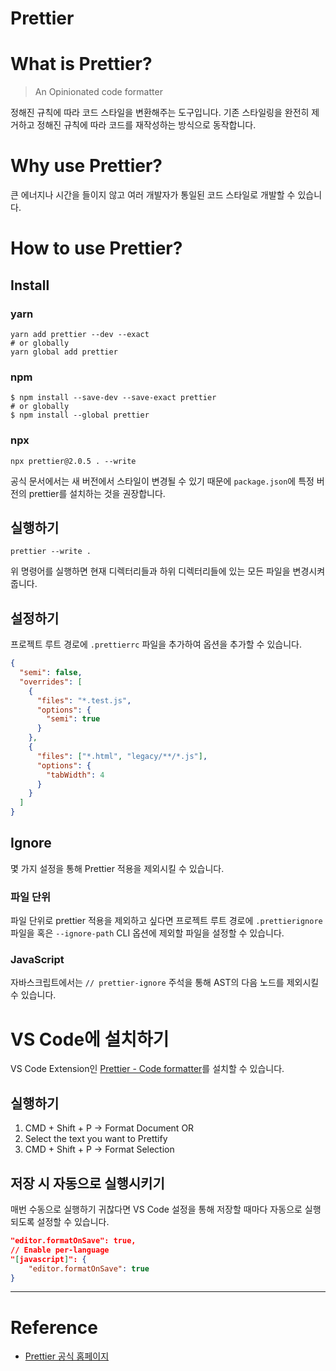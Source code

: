 # Prettier

# What is Prettier?

> An Opinionated code formatter

정해진 규칙에 따라 코드 스타일을 변환해주는 도구입니다. 기존 스타일링을 완전히 제거하고 정해진 규칙에 따라 코드를 재작성하는 방식으로 동작합니다.

# Why use Prettier?

큰 에너지나 시간을 들이지 않고 여러 개발자가 통일된 코드 스타일로 개발할 수 있습니다.

# How to use Prettier?

## Install

### yarn

```shell
yarn add prettier --dev --exact
# or globally
yarn global add prettier
```

### npm

```shell
$ npm install --save-dev --save-exact prettier
# or globally
$ npm install --global prettier
```

### npx

```shell
npx prettier@2.0.5 . --write
```

공식 문서에서는 새 버전에서 스타일이 변경될 수 있기 때문에 `package.json`에 특정 버전의 prettier를 설치하는 것을 권장합니다.

## 실행하기

```shell
prettier --write .
```

위 명령어를 실행하면 현재 디렉터리들과 하위 디렉터리들에 있는 모든 파일을 변경시켜줍니다.

## 설정하기

프로젝트 루트 경로에 `.prettierrc` 파일을 추가하여 옵션을 추가할 수 있습니다.

```json
{
  "semi": false,
  "overrides": [
    {
      "files": "*.test.js",
      "options": {
        "semi": true
      }
    },
    {
      "files": ["*.html", "legacy/**/*.js"],
      "options": {
        "tabWidth": 4
      }
    }
  ]
}
```

## Ignore

몇 가지 설정을 통해 Prettier 적용을 제외시킬 수 있습니다.

### 파일 단위

파일 단위로 prettier 적용을 제외하고 싶다면 프로젝트 루트 경로에 `.prettierignore` 파일을 혹은 `--ignore-path` CLI 옵션에 제외할 파일을 설정할 수 있습니다.

### JavaScript

자바스크립트에서는 `// prettier-ignore` 주석을 통해 AST의 다음 노드를 제외시킬 수 있습니다.

# VS Code에 설치하기

VS Code Extension인 [Prettier - Code formatter](https://marketplace.visualstudio.com/items?itemName=esbenp.prettier-vscode)를 설치할 수 있습니다.

## 실행하기

1. CMD + Shift + P -> Format Document
   OR
1. Select the text you want to Prettify
1. CMD + Shift + P -> Format Selection

## 저장 시 자동으로 실행시키기

매번 수동으로 실행하기 귀찮다면 VS Code 설정을 통해 저장할 때마다 자동으로 실행되도록 설정할 수 있습니다.

```json
"editor.formatOnSave": true,
// Enable per-language
"[javascript]": {
    "editor.formatOnSave": true
}
```

---

# Reference

- [Prettier 공식 홈페이지](https://prettier.io/)
